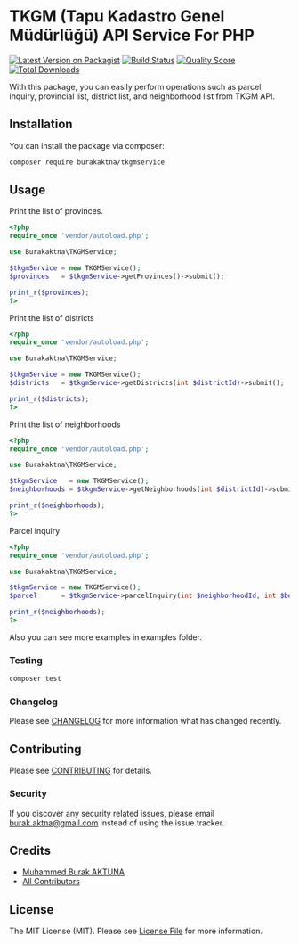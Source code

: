 # TKGM (Tapu Kadastro Genel Müdürlüğü) API Service For PHP

[![Latest Version on Packagist](https://img.shields.io/packagist/v/burakaktna/tkgmservice.svg?style=flat-square)](https://packagist.org/packages/burakaktna/tkgmservice)
[![Build Status](https://img.shields.io/travis/burakaktna/tkgmservice/master.svg?style=flat-square)](https://travis-ci.org/burakaktna/tkgmservice)
[![Quality Score](https://img.shields.io/scrutinizer/g/burakaktna/tkgmservice.svg?style=flat-square)](https://scrutinizer-ci.com/g/burakaktna/tkgmservice)
[![Total Downloads](https://img.shields.io/packagist/dt/burakaktna/tkgmservice.svg?style=flat-square)](https://packagist.org/packages/burakaktna/tkgmservice)

With this package, you can easily perform operations such as parcel inquiry, provincial list, district list, and neighborhood list from TKGM API.

## Installation

You can install the package via composer:

```bash
composer require burakaktna/tkgmservice
```

## Usage

Print the list of provinces.

```php
<?php
require_once 'vendor/autoload.php';

use Burakaktna\TKGMService;

$tkgmService = new TKGMService();
$provinces   = $tkgmService->getProvinces()->submit();

print_r($provinces);
?>
```

Print the list of districts

```php
<?php
require_once 'vendor/autoload.php';

use Burakaktna\TKGMService;

$tkgmService = new TKGMService();
$districts   = $tkgmService->getDistricts(int $districtId)->submit();

print_r($districts);
?>
```

Print the list of neighborhoods

```php
<?php
require_once 'vendor/autoload.php';

use Burakaktna\TKGMService;

$tkgmService   = new TKGMService();
$neighborhoods = $tkgmService->getNeighborhoods(int $districtId)->submit();

print_r($neighborhoods);
?>
```

Parcel inquiry

```php
<?php
require_once 'vendor/autoload.php';

use Burakaktna\TKGMService;

$tkgmService = new TKGMService();
$parcel      = $tkgmService->parcelInquiry(int $neighborhoodId, int $bobId, int $parcelId)->submit();

print_r($neighborhoods);
?>
```

Also you can see more examples in examples folder.

### Testing

``` bash
composer test
```

### Changelog

Please see [CHANGELOG](CHANGELOG.md) for more information what has changed recently.

## Contributing

Please see [CONTRIBUTING](CONTRIBUTING.md) for details.

### Security

If you discover any security related issues, please email burak.aktna@gmail.com instead of using the issue tracker.

## Credits

- [Muhammed Burak AKTUNA](https://github.com/burakaktna)
- [All Contributors](../../contributors)

## License

The MIT License (MIT). Please see [License File](LICENSE.md) for more information.

